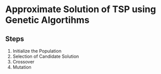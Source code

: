 # Approximate Solution of TSP using Genetic Algortihms


## Steps

1. Initialize the Population
2. Selection of Candidate Solution
3. Crossover
4. Mutation
